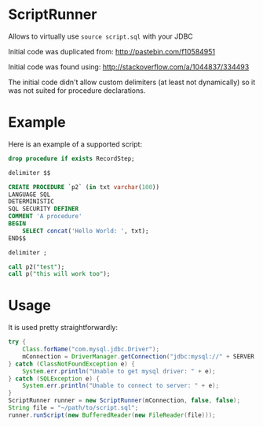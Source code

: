 # ScriptRunner
Allows to virtually use `source script.sql` with your JDBC 

Initial code was duplicated from: http://pastebin.com/f10584951

Initial code was found using: http://stackoverflow.com/a/1044837/334493

The initial code didn't allow custom delimiters (at least not dynamically) so it was not suited for procedure declarations.

# Example

Here is an example of a supported script:

```sql
drop procedure if exists RecordStep;

delimiter $$

CREATE PROCEDURE `p2` (in txt varchar(100))
LANGUAGE SQL
DETERMINISTIC
SQL SECURITY DEFINER
COMMENT 'A procedure'
BEGIN
    SELECT concat('Hello World: ', txt);
END$$

delimiter ;

call p2("test");
call p("this will work too");
```

# Usage

It is used pretty straightforwardly:

```java
try {
    Class.forName("com.mysql.jdbc.Driver");
    mConnection = DriverManager.getConnection("jdbc:mysql://" + SERVER + "/" + DATABASE + "?" + "user=" + USER + "&password=" + PASSWORD);
} catch (ClassNotFoundException e) {
    System.err.println("Unable to get mysql driver: " + e);
} catch (SQLException e) {
    System.err.println("Unable to connect to server: " + e);
}
ScriptRunner runner = new ScriptRunner(mConnection, false, false);
String file = "~/path/to/script.sql";
runner.runScript(new BufferedReader(new FileReader(file)));
```

